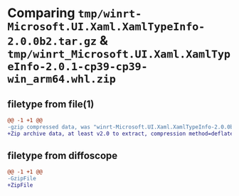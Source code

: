 # Comparing `tmp/winrt-Microsoft.UI.Xaml.XamlTypeInfo-2.0.0b2.tar.gz` & `tmp/winrt_Microsoft.UI.Xaml.XamlTypeInfo-2.0.1-cp39-cp39-win_arm64.whl.zip`

## filetype from file(1)

```diff
@@ -1 +1 @@
-gzip compressed data, was "winrt-Microsoft.UI.Xaml.XamlTypeInfo-2.0.0b2.tar", last modified: Sat Dec  2 18:29:10 2023, max compression
+Zip archive data, at least v2.0 to extract, compression method=deflate
```

## filetype from diffoscope

```diff
@@ -1 +1 @@
-GzipFile
+ZipFile
```

